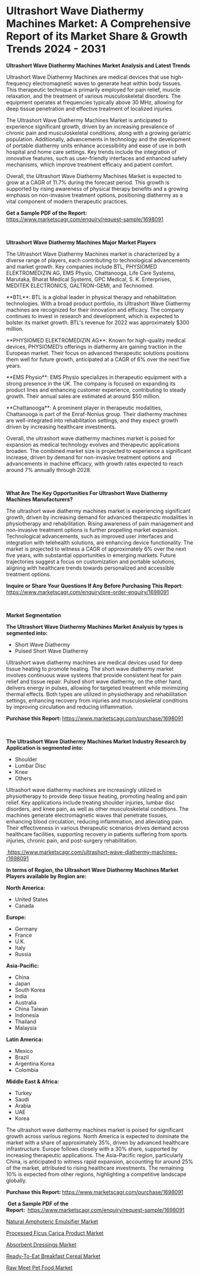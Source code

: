<p><h1>Ultrashort Wave Diathermy Machines Market: A Comprehensive Report of its Market Share & Growth Trends 2024 - 2031</h1></p><p><strong>Ultrashort Wave Diathermy Machines Market Analysis and Latest Trends</strong></p>
<p><p>Ultrashort Wave Diathermy Machines are medical devices that use high-frequency electromagnetic waves to generate heat within body tissues. This therapeutic technique is primarily employed for pain relief, muscle relaxation, and the treatment of various musculoskeletal disorders. The equipment operates at frequencies typically above 30 MHz, allowing for deep tissue penetration and effective treatment of localized injuries.</p><p>The Ultrashort Wave Diathermy Machines Market is anticipated to experience significant growth, driven by an increasing prevalence of chronic pain and musculoskeletal conditions, along with a growing geriatric population. Additionally, advancements in technology and the development of portable diathermy units enhance accessibility and ease of use in both hospital and home care settings. Key trends include the integration of innovative features, such as user-friendly interfaces and enhanced safety mechanisms, which improve treatment efficacy and patient comfort.</p><p>Overall, the Ultrashort Wave Diathermy Machines Market is expected to grow at a CAGR of 11.7% during the forecast period. This growth is supported by rising awareness of physical therapy benefits and a growing emphasis on non-invasive treatment options, positioning diathermy as a vital component of modern therapeutic practices.</p></p>
<p><strong>Get a Sample PDF of the Report:&nbsp;</strong> <a href="https://www.marketscagr.com/enquiry/request-sample/1698091?utm_campaign=1560&utm_medium=2&utm_source=Github&utm_content=ia&utm_term=12102024&utm_id=ultrashort-wave-diathermy-machines">https://www.marketscagr.com/enquiry/request-sample/1698091</a></p>
<p>&nbsp;</p>
<p><strong>Ultrashort Wave Diathermy Machines Major Market Players</strong></p>
<p><p>The Ultrashort Wave Diathermy Machines market is characterized by a diverse range of players, each contributing to technological advancements and market growth. Key companies include BTL, PHYSIOMED ELEKTROMEDIZIN AG, EMS Physio, Chattanooga, Life Care Systems, Marutaka, Bharat Medical Systems, GPC Medical, S. K. Enterprises, MEDITEK ELECTRONICS, GALTRON-GEMI, and Technomed.</p><p>**BTL**: BTL is a global leader in physical therapy and rehabilitation technologies. With a broad product portfolio, its Ultrashort Wave Diathermy machines are recognized for their innovation and efficacy. The company continues to invest in research and development, which is expected to bolster its market growth. BTL's revenue for 2022 was approximately $300 million.</p><p>**PHYSIOMED ELEKTROMEDIZIN AG**: Known for high-quality medical devices, PHYSIOMED’s offerings in diathermy are gaining traction in the European market. Their focus on advanced therapeutic solutions positions them well for future growth, anticipated at a CAGR of 6% over the next five years.</p><p>**EMS Physio**: EMS Physio specializes in therapeutic equipment with a strong presence in the UK. The company is focused on expanding its product lines and enhancing customer experience, contributing to steady growth. Their annual sales are estimated at around $50 million.</p><p>**Chattanooga**: A prominent player in therapeutic modalities, Chattanooga is part of the Enraf-Nonius group. Their diathermy machines are well-integrated into rehabilitation settings, and they expect growth driven by increasing healthcare investments.</p><p>Overall, the ultrashort wave diathermy machines market is poised for expansion as medical technology evolves and therapeutic applications broaden. The combined market size is projected to experience a significant increase, driven by demand for non-invasive treatment options and advancements in machine efficacy, with growth rates expected to reach around 7% annually through 2028.</p></p>
<p>&nbsp;</p>
<p><strong>What Are The Key Opportunities For Ultrashort Wave Diathermy Machines Manufacturers?</strong></p>
<p><p>The ultrashort wave diathermy machines market is experiencing significant growth, driven by increasing demand for advanced therapeutic modalities in physiotherapy and rehabilitation. Rising awareness of pain management and non-invasive treatment options is further propelling market expansion. Technological advancements, such as improved user interfaces and integration with telehealth solutions, are enhancing device functionality. The market is projected to witness a CAGR of approximately 6% over the next five years, with substantial opportunities in emerging markets. Future trajectories suggest a focus on customization and portable solutions, aligning with healthcare trends towards personalized and accessible treatment options.</p></p>
<p><strong>Inquire or Share Your Questions If Any Before Purchasing This Report:</strong> <a href="https://www.marketscagr.com/enquiry/pre-order-enquiry/1698091?utm_campaign=1560&utm_medium=2&utm_source=Github&utm_content=ia&utm_term=12102024&utm_id=ultrashort-wave-diathermy-machines">https://www.marketscagr.com/enquiry/pre-order-enquiry/1698091</a></p>
<p>&nbsp;</p>
<p><strong>Market Segmentation</strong></p>
<p><strong>The Ultrashort Wave Diathermy Machines Market Analysis by types is segmented into:</strong></p>
<p><ul><li>Short Wave Diathermy</li><li>Pulsed Short Wave Diathermy</li></ul></p>
<p><p>Ultrashort wave diathermy machines are medical devices used for deep tissue heating to promote healing. The short wave diathermy market involves continuous wave systems that provide consistent heat for pain relief and tissue repair. Pulsed short wave diathermy, on the other hand, delivers energy in pulses, allowing for targeted treatment while minimizing thermal effects. Both types are utilized in physiotherapy and rehabilitation settings, enhancing recovery from injuries and musculoskeletal conditions by improving circulation and reducing inflammation.</p></p>
<p><strong>Purchase this Report:&nbsp;</strong><a href="https://www.marketscagr.com/purchase/1698091?utm_campaign=1560&utm_medium=2&utm_source=Github&utm_content=ia&utm_term=12102024&utm_id=ultrashort-wave-diathermy-machines">https://www.marketscagr.com/purchase/1698091</a></p>
<p>&nbsp;</p>
<p><strong>The Ultrashort Wave Diathermy Machines Market Industry Research by Application is segmented into:</strong></p>
<p><ul><li>Shoulder</li><li>Lumbar Disc</li><li>Knee</li><li>Others</li></ul></p>
<p><p>Ultrashort wave diathermy machines are increasingly utilized in physiotherapy to provide deep tissue heating, promoting healing and pain relief. Key applications include treating shoulder injuries, lumbar disc disorders, and knee pain, as well as other musculoskeletal conditions. The machines generate electromagnetic waves that penetrate tissues, enhancing blood circulation, reducing inflammation, and alleviating pain. Their effectiveness in various therapeutic scenarios drives demand across healthcare facilities, supporting recovery in patients suffering from sports injuries, chronic pain, and post-surgery rehabilitation.</p></p>
<p><a href="https://www.marketscagr.com/ultrashort-wave-diathermy-machines-r1698091?utm_campaign=1560&utm_medium=2&utm_source=Github&utm_content=ia&utm_term=12102024&utm_id=ultrashort-wave-diathermy-machines">&nbsp;https://www.marketscagr.com/ultrashort-wave-diathermy-machines-r1698091</a></p>
<p><strong>In terms of Region, the Ultrashort Wave Diathermy Machines Market Players available by Region are:</strong></p>
<p>
    <p> <strong> North America: </strong>
        <ul>
            <li>United States</li>
            <li>Canada</li>
        </ul>
        </p> 
    <p> <strong> Europe: </strong>
        <ul>
            <li>Germany</li>
            <li>France</li>
            <li>U.K.</li>
            <li>Italy</li>
            <li>Russia</li>
        </ul>
        </p> 
    <p> <strong> Asia-Pacific: </strong>
        <ul>
            <li>China</li>
            <li>Japan</li>
            <li>South Korea</li>
            <li>India</li>
            <li>Australia</li>
            <li>China Taiwan</li>
            <li>Indonesia</li>
            <li>Thailand</li>
            <li>Malaysia</li>
        </ul>
        </p> 
    <p> <strong> Latin America: </strong>
        <ul>
            <li>Mexico</li>
            <li>Brazil</li>
            <li>Argentina Korea</li>
            <li>Colombia</li>
        </ul>
        </p> 
    <p> <strong> Middle East & Africa: </strong>
        <ul>
            <li>Turkey</li>
            <li>Saudi</li>
            <li>Arabia</li>
            <li>UAE</li>
            <li>Korea</li>
        </ul>
    </p>
    </p>
<p><p>The ultrashort wave diathermy machines market is poised for significant growth across various regions. North America is expected to dominate the market with a share of approximately 35%, driven by advanced healthcare infrastructure. Europe follows closely with a 30% share, supported by increasing therapeutic applications. The Asia-Pacific region, particularly China, is anticipated to witness rapid expansion, accounting for around 25% of the market, attributed to rising healthcare investments. The remaining 10% is expected from other regions, highlighting a competitive landscape globally.</p></p>
<p><strong>Purchase this Report: </strong><a href="https://www.marketscagr.com/purchase/1698091?utm_campaign=1560&utm_medium=2&utm_source=Github&utm_content=ia&utm_term=12102024&utm_id=ultrashort-wave-diathermy-machines">https://www.marketscagr.com/purchase/1698091</a></p>
<p>&nbsp;<strong>Get a Sample PDF of the Report:&nbsp;&nbsp;</strong><a href="https://www.marketscagr.com/enquiry/request-sample/1698091?utm_campaign=1560&utm_medium=2&utm_source=Github&utm_content=ia&utm_term=12102024&utm_id=ultrashort-wave-diathermy-machines">https://www.marketscagr.com/enquiry/request-sample/1698091</a></p>
<p><strong></strong></p>
<p><p><a href="https://www.linkedin.com/pulse/global-natural-amphoteric-emulsifier-market-projected-grow-cagr-jglmf?utm_campaign=1560&utm_medium=2&utm_source=Github&utm_content=ia&utm_term=12102024&utm_id=ultrashort-wave-diathermy-machines">Natural Amphoteric Emulsifier Market</a></p><p><a href="https://www.linkedin.com/pulse/processed-ficus-carica-product-market2024-2031-industry-ysqee?utm_campaign=1560&utm_medium=2&utm_source=Github&utm_content=ia&utm_term=12102024&utm_id=ultrashort-wave-diathermy-machines">Processed Ficus Carica Product Market</a></p><p><a href="https://github.com/MatthewHernandez403/Market-Research-Report-List-1/blob/main/absorbent-dressings-market.md?utm_campaign=1560&utm_medium=2&utm_source=Github&utm_content=ia&utm_term=12102024&utm_id=ultrashort-wave-diathermy-machines">Absorbent Dressings Market</a></p><p><a href="https://www.linkedin.com/pulse/in-depth-ready-to-eat-breakfast-cereal-market-review-size-share-snjif?utm_campaign=1560&utm_medium=2&utm_source=Github&utm_content=ia&utm_term=12102024&utm_id=ultrashort-wave-diathermy-machines">Ready-To-Eat Breakfast Cereal Market</a></p><p><a href="https://www.linkedin.com/pulse/regulatory-landscape-its-influence-global-raw-meet-pet-food-xh4fe?utm_campaign=1560&utm_medium=2&utm_source=Github&utm_content=ia&utm_term=12102024&utm_id=ultrashort-wave-diathermy-machines">Raw Meet Pet Food Market</a></p></p>